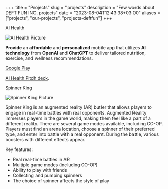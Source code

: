 +++
title = "Projects"
slug = "projects"
description = "Few words about DEFT FUN INC. projects"
date = "2023-08-04T12:43:38+03:00"
aliases = ["projects", "our-projects", "projects-deftfun"]
+++

AI Health

![AI Health Picture](/screen_program.png)

**Provide** an **affordable** and **personalized** mobile app that utilizes **AI technology** from **OpenAI** and **ChatGPT** to deliver tailored nutrition, exercise, and wellness recommendations.

[Google Play](https://play.google.com/store/apps/details?id=com.deft.aihealth)

[AI Health Pitch deck](https://pitch.com/public/dfb4f791-d2e8-4215-8c98-66b098c4924c).

Spinner King

![Spinner King Picture](/spinnerKing.jpg)

Spinner King is an augmented reality (AR) butler that allows players to engage in real-time battles with real opponents. Augmented Reality immerses players in the game world, making them feel like a part of a different reality. There are several game modes available, including CO-OP. Players must find an arena location, choose a spinner of their preferred type, and enter into battle with a real opponent. During the battle, various boosters with different effects appear.

Key features:

- Real real-time battles in AR
- Multiple game modes (including CO-OP)
- Ability to play with friends
- Collecting and pumping spinners
- The choice of spinner affects the style of play

